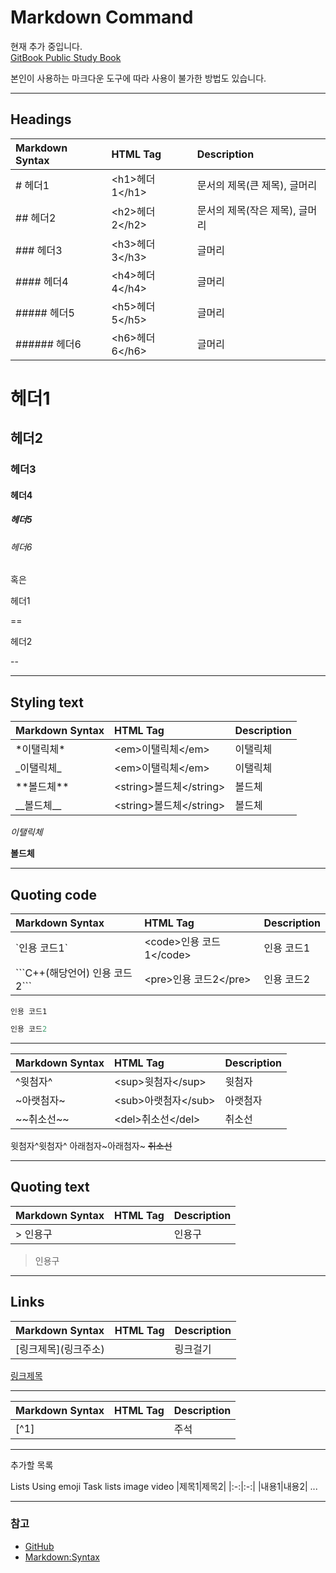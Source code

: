 # Markdown Command

현재 추가 중입니다.  
[GitBook Public Study Book](https://wonheesoo.gitbooks.io/study-book/content/markdown/markdown-command.html)

본인이 사용하는 마크다운 도구에 따라 사용이 불가한 방법도 있습니다.

---

## Headings

| Markdown Syntax | HTML Tag | Description |
| :--- | :--- | :--- |
| \# 헤더1 | &lt;h1&gt;헤더1&lt;/h1&gt; | 문서의 제목(큰 제목), 글머리 |
| \#\# 헤더2 | &lt;h2&gt;헤더2&lt;/h2&gt; | 문서의 제목(작은 제목), 글머리 |
| \#\#\# 헤더3 | &lt;h3&gt;헤더3&lt;/h3&gt; | 글머리 |
| \#\#\#\# 헤더4 | &lt;h4&gt;헤더4&lt;/h4&gt; | 글머리 |
| \#\#\#\#\# 헤더5 | &lt;h5&gt;헤더5&lt;/h5&gt; | 글머리 |
| \#\#\#\#\#\# 헤더6 | &lt;h6&gt;헤더6&lt;/h6&gt; | 글머리 |

# 헤더1

## 헤더2

### 헤더3

#### 헤더4

##### 헤더5

###### 헤더6

혹은

헤더1

==

헤더2

--

---

## Styling text

| Markdown Syntax | HTML Tag | Description |
| :--- | :--- | :--- |
| \*이탤릭체\* | &lt;em&gt;이탤릭체&lt;/em&gt; | 이탤릭체 |
| \_이탤릭체\_ | &lt;em&gt;이탤릭체&lt;/em&gt; | 이탤릭체 |
| \*\*볼드체\*\* | &lt;string&gt;볼드체&lt;/string&gt; | 볼드체 |
| \_\_볼드체\_\_ | &lt;string&gt;볼드체&lt;/string&gt; | 볼드체 |

_이탤릭체_

**볼드체**

---

## Quoting code

| Markdown Syntax | HTML Tag | Description |
| :--- | :--- | :--- |
| \`인용 코드1\` | &lt;code&gt;인용 코드1&lt;/code&gt; | 인용 코드1 |
| \`\`\`C++(해당언어)          인용 코드2\`\`\` | &lt;pre&gt;인용 코드2&lt;/pre&gt; | 인용 코드2 |

`인용 코드1`

```C++
인용 코드2
```

---

| Markdown Syntax | HTML Tag | Description |
| :--- | :--- | :--- |
| \^윗첨자\^ | &lt;sup&gt;윗첨자&lt;/sup&gt; | 윗첨자 |
| \~아랫첨자\~ | &lt;sub&gt;아랫첨자&lt;/sub&gt; | 아랫첨자 |
|\~\~취소선\~\~|&lt;del&gt;취소선&lt;/del&gt;| 취소선 |

윗첨자^윗첨자^
아래첨자~아래첨자~
~~취소선~~

---

## Quoting text

| Markdown Syntax | HTML Tag | Description |
| :--- | :--- | :--- |
| \> 인용구 | | 인용구 |

> 인용구

---

## Links

| Markdown Syntax | HTML Tag | Description |
| :--- | :--- | :--- |
| \[링크제목]\(링크주소) | | 링크걸기 |
[링크제목](https://wonheesoo.gitbooks.io/study-book/content/markdown/markdown-command.html)

---

| Markdown Syntax | HTML Tag | Description |
| :--- | :--- | :--- |
| \[^1\] |  | 주석 |

---

추가할 목록

Lists
Using emoji
Task lists
image
video
\|제목1\|제목2\|
\|:-:\|:-:\|
\|내용1\|내용2\|
...

---
### 참고
- [GitHub](https://help.github.com/categories/writing-on-github/)
- [Markdown:Syntax](https://daringfireball.net/projects/markdown/syntax)
